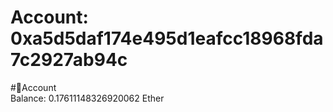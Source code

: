 
Account: 0xa5d5daf174e495d1eafcc18968fda7c2927ab94c
===================================================
  
#📜Account  
Balance: 0.17611148326920062 Ether
